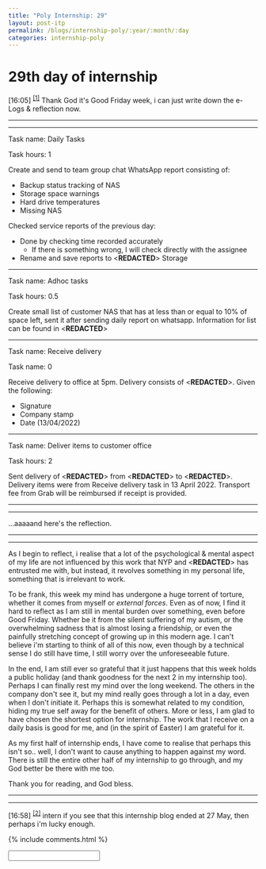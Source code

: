 ```yaml
---
title: "Poly Internship: 29"
layout: post-itp
permalink: /blogs/internship-poly/:year/:month/:day
categories: internship-poly
---
```

# 29th day of internship

<span class="timestamp">[16:05]</span> <sup><a href="#1">[1]</a></sup> Thank God it's Good Friday week, i can just write down the e-Logs & reflection now.

---
---

Task name: Daily Tasks

Task hours: 1

Create and send to team group chat WhatsApp report consisting of:
 - Backup status tracking of NAS
 - Storage space warnings
 - Hard drive temperatures
 - Missing NAS

Checked service reports of the previous day:
 - Done by checking time recorded accurately
    - If there is something wrong, I will check directly with the assignee
 - Rename and save reports to <span ondblclick="this.innerHTML='Infospace'"><**REDACTED**></span> Storage

---

Task name: Adhoc tasks

Task hours: 0.5

Create small list of customer NAS that has at less than or equal to 10% of space left, sent it after sending daily report on whatsapp. Information for list can be found in <span ondblclick="this.innerHTML='infospacenas03 CRM'"><**REDACTED**></span>

---

Task name: Receive delivery

Task name: 0

Receive delivery to office at 5pm. Delivery consists of <span ondblclick="this.innerHTML='2 sets of a Dell Keyboard & Mouse set'"><**REDACTED**></span>.
Given the following:
* Signature
* Company stamp
* Date (13/04/2022)

---

Task name: Deliver items to customer office

Task hours: 2

Sent delivery of <span ondblclick="this.innerHTML='2 sets of a Dell Keyboard & Mouse set'"><**REDACTED**></span> from <span ondblclick="this.innerHTML='Infospace office'"><**REDACTED**></span> to <span ondblclick="this.innerHTML='Export Trading Group office'"><**REDACTED**></span>. Delivery items were from Receive delivery task in 13 April 2022. Transport fee from Grab will be reimbursed if receipt is provided. 

---
---

...aaaaand here's the reflection.

---
---

As I begin to reflect, i realise that a lot of the psychological & mental aspect of my life are not influenced by this work that NYP and <span ondblclick="this.innerHTML='Infospace'"><**REDACTED**></span> has entrusted me with, but instead, it revolves something in my personal life, something that is irrelevant to work.

To be frank, this week my mind has undergone a huge torrent of torture, whether it comes from myself or _external forces_. Even as of now, I find it hard to reflect as I am still in mental burden over something, even before Good Friday. Whether be it from the silent suffering of my autism, or the overwhelming sadness that is almost losing a friendship, or even the painfully stretching concept of growing up in this modern age. I can't believe i'm starting to think of all of this now, even though by a technical sense I do still have time, I still worry over the unforeseeable future.

In the end, I am still ever so grateful that it just happens that this week holds a public holiday (and thank goodness for the next 2 in my internship too). Perhaps I can finally rest my mind over the long weekend. The others in the company don't see it, but my mind really goes through a lot in a day, even when I don't initiate it. Perhaps this is somewhat related to my condition, hiding my true self away for the benefit of others. More or less, I am glad to have chosen the shortest option for internship. The work that I receive on a daily basis is good for me, and (in the spirit of Easter) I am grateful for it.

As my first half of internship ends, I have come to realise that perhaps this isn't so.. well, I don't want to cause anything to happen against my word. There is still the entire other half of my internship to go through, and my God better be there with me too.

Thank you for reading, and God bless.

---
---

<span class="timestamp">[16:58]</span> <sup><a href="#2">[2]</a></sup> intern if you see that this internship blog ended at 27 May, then perhaps i'm lucky enough.

{% include comments.html %}

<input id="password-input" type="password" class="text-secret" onkeyup="unlock()">

<span class="disable-selection" id="truth" style="display:none;"><sup id="1">[1]</sup> Oh God, I can't believe i can just stone listening to the lyrics of a good song. _Alone_ by _NF_ feat. _Tommee Profitt_ & _Brooke Griffith_. I mean, it's better than some of the wordly rock songs i have saved, even though they are admittedly relatable, but maybe not for when Easter is around the corner. and look at that, i've timed out again :| welp.<br><br><sup id="2">[2]</sup> To oblivion with you, lucifer.<br><br>Every year, the production directors will always mention that spiritual warfare will befall the cast & crew and the church as a whole, especially right before the day itself. I<br>i<br>ugh<br>that rift in between what i say and what i truly say<br>i think<br>that's it right there<br>i know what i feel<br>but i don't know how to say it<br>i know<br>but<br>...<br><br><br><span ondblclick="this.innerHTML='i dont know anymore, i cant say it. ive locked myself out, and no one understands me. no matter how much anyone says that i am loved, i cannot understand it. i cannot feel it, no one understands me. i feel, so, gone, so, alone.<br><br>this fucking world. the thoughts of just /kill is starting to be prominent. how could i live like this in this world? God, if youre there, i need you to prove me wrong again.'">█ ████ ████ ████████ █ ████ ███ ███ ███ ██████ ██████ ████ ███ ██ ███ ███████████ ███ ██ ██████ ███ ████ ██████ ████ ████ █ ██ ██████ █ ██████ ██████████ ███ █ ██████ ████ ███ ██ ███ ███████████ ███ █ █████ ███ █████ ███ ██████<br><br>████ ███████ ██████ ███ ████████ ██ ████ █████ ██ ████████ ██ ██ ██████████ ███ █████ █ ████ ████ ████ ██ ████ ██████ ████ ██ █████ ██████ █ ████ ███ ██ █████ ██ █████ ██████</span></span>
